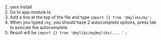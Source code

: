 1. yarn install
2. Go to app.module.ts 
3. Add a line at the top of the file and type `import {} from '@mylibs/my';`
4. When you typed `/my`, you should have 2 autocomplete options, press tab to execute the autocomplete
5. Result will be `import {} from '@mylibs/my@mylibs/.....';`
